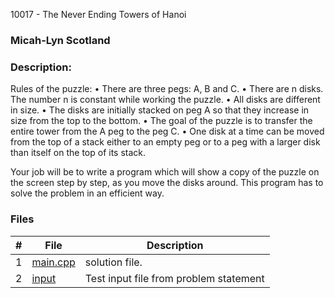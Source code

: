 10017 - The Never Ending Towers of Hanoi
### Micah-Lyn Scotland
### Description:


Rules of the puzzle:
• There are three pegs: A, B and C.
• There are n disks. The number n is constant while working the puzzle.
• All disks are different in size.
• The disks are initially stacked on peg A so that they increase in size from the top to the bottom.
• The goal of the puzzle is to transfer the entire tower from the A peg to the peg C.
• One disk at a time can be moved from the top of a stack either to an empty peg or to a peg with
a larger disk than itself on the top of its stack.

Your job will be to write a program which will show a copy of the puzzle on the screen step by step,
as you move the disks around. This program has to solve the problem in an efficient way.

### Files

|   #   | File                       | Description                                                |
| :---: | -------------------------- | ---------------------------------------------------------- |
|   1   | [main.cpp](https://github.com/Micah-Lyn/4883-Programming_Techniques-Scotland/blob/master/Assignments/P06/10017/main.cpp)     | solution file.                                             |
|   2   | [input](https://github.com/Micah-Lyn/4883-Programming_Techniques-Scotland/blob/master/Assignments/P06/10017/input)           | Test input file from problem statement                     |
